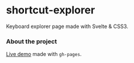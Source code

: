 # shortcut-explorer
Keyboard explorer page made with Svelte & CSS3.  

### About the project
[Live demo](https://staslios.github.io/shortcut-explorer/) made with `gh-pages`.